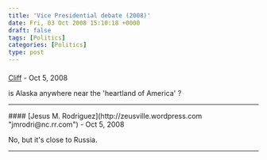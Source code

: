 ```yaml
---
title: 'Vice Presidential debate (2008)'
date: Fri, 03 Oct 2008 15:10:18 +0000
draft: false
tags: [Politics]
categories: [Politics]
type: post
---
```



#### 
[Cliff]( "cliff@aaa-.com") - <time datetime="2008-10-03 17:20:51">Oct 5, 2008</time>

is Alaska anywhere near the 'heartland of America' ?
<hr />
#### 
[Jesus M. Rodriguez](http://zeusville.wordpress.com "jmrodri@nc.rr.com") - <time datetime="2008-10-03 19:27:28">Oct 5, 2008</time>

No, but it's close to Russia.
<hr />
